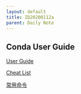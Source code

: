```yaml
---
layout: default
title: ID20200112a
parent: Daily Note
---
```


## Conda User Guide

[User Guide](https://docs.conda.io/projects/conda/en/latest/user-guide/index.html#)

[Cheat List](https://kapeli.com/cheat_sheets/Conda.docset/Contents/Resources/Documents/index)

[常用命令](https://blog.csdn.net/zhayushui/article/details/80433768)
